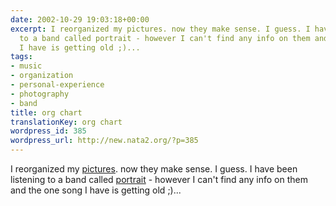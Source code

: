 ```yaml
---
date: 2002-10-29 19:03:18+00:00
excerpt: I reorganized my pictures. now they make sense. I guess. I have been listening
  to a band called portrait - however I can't find any info on them and the one song
  I have is getting old ;)...
tags:
- music
- organization
- personal-experience
- photography
- band
title: org chart
translationKey: org chart
wordpress_id: 385
wordpress_url: http://new.nata2.org/?p=385
---
```


I reorganized my <a href="https://web.archive.org/web/20030814003134/http://www.nata2.info//?path=pictures">pictures</a>. now they make sense. I guess. I have been listening to a band called <a href="http://www.collective-zine.co.uk/reviews/archive/november299.html">portrait</a> - however I can't find any info on them and the one song I have is getting old ;)...